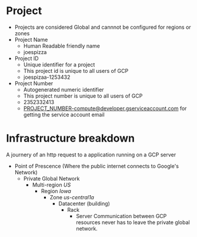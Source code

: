 
# Project
- Projects are considered Global and cannnot be configured for regions or zones
- Project Name
    - Human Readable friendly name
    - joespizza
- Project ID
    - Unique identifier for a project
    - This project id is unique to all users of GCP
    - joespizaa-1253432
- Project Number
    - Autogenerated numeric identifier
    - This project number is unique to all users of GCP
    - 2352332413
    - PROJECT_NUMBER-compute@developer.gserviceaccount.com for getting the service account email 

# Infrastructure breakdown
A journery of an http request to a application running on a GCP server
- Point of Prescence (Where the public internet connects to Google's Network)
    - Private Global Network
        - Multi-region *US* 
            - Region *Iowa*
                - Zone *us-central1a*
                    - Datacenter (building)
                        - Rack
                            - Server
Communication between GCP resources never has to leave the private global network.                           